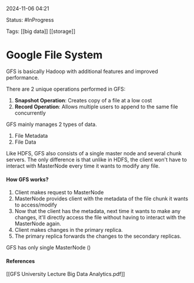 
2024-11-06 04:21

Status: #InProgress 

Tags: [[big data]] [[storage]] 

# Google File System

GFS is basically Hadoop with additional features and improved performance.

There are 2 unique operations performed in GFS:
1. **Snapshot Operation**: Creates copy of a file at a low cost
2. **Record Operation**: Allows multiple users to append to the same file concurrently

GFS mainly manages 2 types of data.
1. File Metadata
2. File Data

Like HDFS, GFS also consists of a single master node and several chunk servers. The only difference is that unlike in HDFS, the client won't have to interact with MasterNode every time it wants to modify any file. 

#### How GFS works?
1. Client makes request to MasterNode
2. MasterNode provides client with the metadata of the file chunk it wants to access/modify
3. Now that the client has the metadata, next time it wants to make any changes, it'll directly access the file without having to interact with the MasterNode again.
4. Client makes changes in the primary replica.
5. The primary replica forwards the changes to the secondary replicas.

GFS has only single MasterNode ()







#### References
[[GFS University Lecture Big Data Analytics.pdf]]